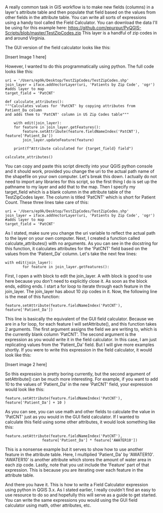 A really common task in GIS workflow is to make new fields (columns) in a layer's
attribute table and then populate that field based on the values from other fields in
the attribute table. You can write all sorts of expressions using a handy tool called 
the Field Calculator. You can download the data I'll be using for this example here:
https://github.com/epurpur/PyQGIS-Scripts/blob/master/TestZipCodes.zip
This layer is a handful of zip codes in and around Virginia.

The GUI version of the field calculator looks like this:

[Insert Image 1 here]

However, I wanted to do this programmatically using python. 
The full code looks like this:


	uri = '/Users/ep9k/Desktop/TestZipCodes/TestZipCodes.shp'
	join_layer = iface.addVectorLayer(uri, 'Patients by Zip Code', 'ogr')	#adds layer to map
	target_field = 'PatCNT'

	def calculate_attributes():
	"""Calculates values for 'PatCNT' by copying attributes from Patient_Da column
	and adds them to 'PatCNT' column in US Zip Codes table"""

		with edit(join_layer):
		for feature in join_layer.getFeatures():
			feature.setAttribute(feature.fieldNameIndex('PatCNT'), feature['Patient_Da'])
			join_layer.updateFeature(feature)
      
		print(f"Attribute calculated for {target_field} field")

	calculate_attributes()


You can copy and paste this script directly into your QGIS python console and it should
work, provided you change the uri to the actual path name of the shapefile on your own
computer. Let's break this down. I actually do not need to import any libraries for this
script, so the first thing I do is set up the pathname to my layer and add that to the
map. Then I specify my target_field which is a blank column in the attribute table of the
TestZipCodes layer. The column is titled 'PatCNT' which is short for Patient Count. These
three lines take care of this: 


	uri = '/Users/ep9k/Desktop/TestZipCodes/TestZipCodes.shp'
	join_layer = iface.addVectorLayer(uri, 'Patients by Zip Code', 'ogr')	#adds layer to map
	target_field = 'PatCNT'


As I stated, make sure you change the uri variable to reflect the actual path to the layer
on your own computer. Next, I created a function called calculate_attributes() with no 
arguments. As you can see in the docstring for this function, it calculates attributes for
the 'PatCNT' field based on the values from the 'Patient_Da' column. Let's take the next 
few lines:


	with edit(join_layer):
        	for feature in join_layer.getFeatures():


First, I open a with block to edit the join_layer. A with block is good to use here
because you don't need to explicitly close it. As soon as the block ends, editing ends.
I start a for loop to iterate through each feature in the join_layer. The join_layer has 
about 10 zip codes in it. Now, the following line is the meat of this function: 


	feature.setAttribute(feature.fieldNameIndex('PatCNT'), feature['Patient_Da'])


This line is basically the equivalent of the GUI field calculator. Because we are in a 
for loop, for each feature I will setAttribute(), and this function takes 2 arguments. The
first argument assigns the field we are writing to, which is the currently blank column
'PatCNT'. The second argument is the expression as you would write it in the field
calculator. In this case, I am just replicating values from the 'Patient_Da' field. But I 
will give more examples shortly. If you were to write this expression in the field
calculator, it would look like this: 

[Insert image 2 here]

So this expression is pretty boring currently, but the second argument of setAttribute()
can be much more interesting. For example, if you want to add 10 to the values of
'Patient_Da' in the new 'PatCNT' field, your expression would look like this:


	feature.setAttribute(feature.fieldNameIndex('PatCNT'), feature['Patient_Da'] + 10 )


As you can see, you can use math and other fields to calculate the value in 'PatCNT' just 
as you would in the GUI field calculator. If I wanted to calculate this field using some
other attributes, it would look something like this:


	feature.setAttribute(feature.fieldNameIndex('PatCNT'),
					 feature['Patient_Da'] * feature['AWATER10'])


This is a nonsense example but it serves to show how to use another feature in the
attribute table. Here, I multiplied 'Patient_Da' by 'AWATER10'. 'AWATER10' is another
attribute which stores the amount of water area in each zip code. 
Lastly, note that you ust include the 'Feature' part of that expression. This is because
you are iterating over each feature in the attribute table. 


And there you have it. This is how to write a Field Calculator expression using python
in QGIS 3.x. As I stated earlier, I really couldn't find an easy to
use resource to do so and hopefully this will serve as a guide to get started.
You can write the same expressions you would using the GUI field calculator using math, other attributes, etc.





